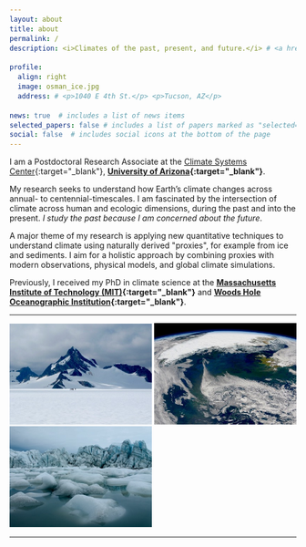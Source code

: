 ```yaml
---
layout: about
title: about
permalink: /
description: <i>Climates of the past, present, and future.</i> # <a href="#">Affiliations</a>.

profile:
  align: right
  image: osman_ice.jpg
  address: # <p>1040 E 4th St.</p> <p>Tucson, AZ</p>

news: true  # includes a list of news items
selected_papers: false # includes a list of papers marked as "selected={true}"
social: false  # includes social icons at the bottom of the page
---
```


I am a Postdoctoral Research Associate at the [Climate Systems Center](https://www.climatesystemscenter.org/){:target="\_blank"}, <b>[University of Arizona](https://www.geo.arizona.edu/~jesst/){:target="\_blank"}</b>.  

My research seeks to understand how Earth’s climate changes across annual- to centennial-timescales.  I am fascinated by the intersection of climate across human and ecologic dimensions, during the past and into the present. <i>I study the past because I am concerned about the future</i>.  

A major theme of my research is applying new quantitative techniques to understand climate using naturally derived "proxies", for example from ice and sediments.  I aim for a holistic approach by combining proxies with modern observations, physical models, and global climate simulations.

Previously, I received my PhD in climate science at the <b>[Massachusetts Institute of Technology (MIT)](https://eapsweb.mit.edu/){:target="\_blank"}</b> and <b>[Woods Hole Oceanographic Institution](https://www.whoi.edu/){:target="\_blank"}</b>.

***

<p float="center">
  <img src="/assets/img/about/about-img1.jpg" width="250" />
  <img src="/assets/img/about/about-img3.jpg" width="250" />
  <img src="/assets/img/about/about-img2.jpg" width="250" />
</p>

<!-- *** -->

<!-- <h3>beliefs</h3>
<br>
**1. I believe that human-induced climate change is real, and that it's a growing *crisis*.**\
<sup>It's not even a belief. It's just fact: it's data, it's a lived experience. If you don't "believe" this, consider the possibility you might be an alien living on a different planet.</sup> -->

<!-- **2. I believe that science is for everyone.**\
<sup>Regardless of  race, age, gender, nationality, religion, ethnicity, socioeconomic class, orientation, education or ability.  We need everyone's insights to address the climate crisis.</sup> -->

<!-- **3. I believe that social media is [<ins>dividing</ins>](https://www.wsj.com/articles/why-social-media-is-so-good-at-polarizing-us-11603105204){:target="\_blank"} us, and making us [<ins>less happy</ins>](https://www.npr.org/sections/health-shots/2017/03/06/518362255/feeling-lonely-too-much-time-on-social-media-may-be-why){:target="\_blank"}.**\
<sup>Climate solutions will require unity and optimism: for that reason, you won't find me on it. No, that's not an oversight. No, I don't judge. Yes, I'm a real person. If you'd like to engage in *actual* dialogue, please start by emailing. </sup> -->

***



<!-- ### research -->
